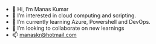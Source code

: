 - 👋 Hi, I’m Manas Kumar
- 👀 I’m interested in cloud computing and scripting.
- 🌱 I’m currently learning Azure, Powershell and DevOps.
- 💞️ I’m looking to collaborate on new learnings
- 📫 manaskr@hotmail.com

<!---
manaskuma/manaskuma is a ✨ special ✨ repository because its `README.md` (this file) appears on your GitHub profile.
You can click the Preview link to take a look at your changes.
--->
